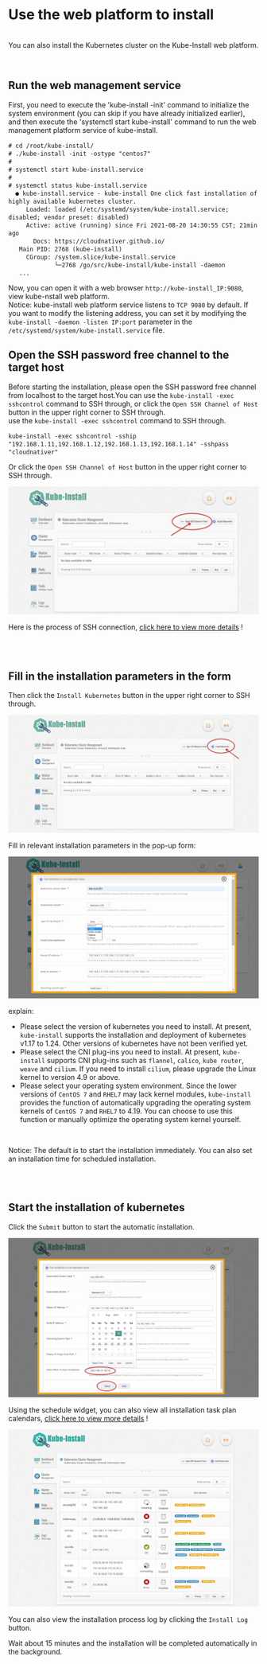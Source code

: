 
# Use the web platform to install

<br>You can also install the Kubernetes cluster on the Kube-Install web platform. 

<br>

## Run the web management service

First, you need to execute the 'kube-install -init' command to initialize the system environment (you can skip if you have already initialized earlier), and then execute the 'systemctl start kube-install' command to run the web management platform service of kube-install.

```
# cd /root/kube-install/
# ./kube-install -init -ostype "centos7"
#
# systemctl start kube-install.service
#
# systemctl status kube-install.service
  ● kube-install.service - kube-install One click fast installation of highly available kubernetes cluster.
     Loaded: loaded (/etc/systemd/system/kube-install.service; disabled; vendor preset: disabled)
     Active: active (running) since Fri 2021-08-20 14:30:55 CST; 21min ago
       Docs: https://cloudnativer.github.io/
   Main PID: 2768 (kube-install)
     CGroup: /system.slice/kube-install.service
             └─2768 /go/src/kube-install/kube-install -daemon
   ...

```

Now, you can open it with a web browser `http://kube-install_IP:9080`, view kube-nstall web platform.
<br>
Notice: kube-install web platform service listens to `TCP 9080` by default. If you want to modify the listening address, you can set it by modifying the `kube-install -daemon -listen IP:port` parameter in the `/etc/systemd/system/kube-install.service` file.

## Open the SSH password free channel to the target host

Before starting the installation, please open the SSH password free channel from localhost to the target host.You can use the `kube-install -exec sshcontrol` command to SSH through, or click the `Open SSH Channel of Host` button in the upper right corner to SSH through.
<br>
use the `kube-install -exec sshcontrol` command to SSH through.

```
kube-install -exec sshcontrol -sship "192.168.1.11,192.168.1.12,192.168.1.13,192.168.1.14" -sshpass "cloudnativer"
```

Or click the `Open SSH Channel of Host` button in the upper right corner to SSH through.

![kube-dashboard](images/webssh001.jpg)

Here is the process of SSH connection, <a href="webssh0.7.md">click here to view more details</a> !<br>

<br>
<br>

## Fill in the installation parameters in the form

Then click the `Install Kubernetes` button in the upper right corner to SSH through.<br>

![kube-dashboard](images/webinstall001.jpg)

Fill in relevant installation parameters in the pop-up form:<br>

![kube-dashboard](images/webinstall003.png)

explain:

* Please select the version of kubernetes you need to install. At present, `kube-install` supports the installation and deployment of kubernetes v1.17 to 1.24. Other versions of kubernetes have not been verified yet.
* Please select the CNI plug-ins you need to install. At present, `kube-install` supports CNI plug-ins such as `flannel`, `calico`, `kube router`, `weave` and `cilium`. If you need to install `cilium`, please upgrade the Linux kernel to version 4.9 or above.
* Please select your operating system environment. Since the lower versions of `CentOS 7` and `RHEL7` may lack kernel modules, `kube-install` provides the function of automatically upgrading the operating system kernels of `CentOS 7` and `RHEL7` to 4.19. You can choose to use this function or manually optimize the operating system kernel yourself.

<br>

Notice: The default is to start the installation immediately. You can also set an installation time for scheduled installation.

<br>
<br>

## Start the installation of kubernetes

Click the `Submit` button to start the automatic installation.<br>

![kube-dashboard](images/webinstall004.jpg)

Using the schedule widget, you can also view all installation task plan calendars, <a href="schedule0.7.md">click here to view more details</a> !<br>

![kube-dashboard](images/webinstall002.jpg)

You can also view the installation process log by clicking the `Install Log` button.<br>

Wait about 15 minutes and the installation will be completed automatically in the background. 

<br>
<br>
<br>
